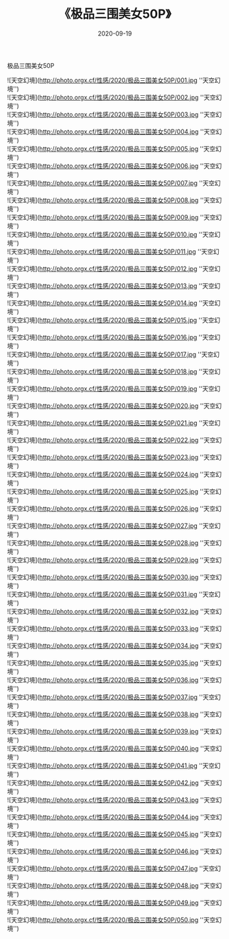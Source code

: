 ﻿---
layout: post
title:  《极品三围美女50P》
date:   2020-09-19
img: http://photo.orgx.cf/性感/2020/极品三围美女50P/000.jpg
tags: [美女, 性感, 泳衣]
---

极品三围美女50P



![天空幻境](http://photo.orgx.cf/性感/2020/极品三围美女50P/001.jpg ''天空幻境'') <br>
![天空幻境](http://photo.orgx.cf/性感/2020/极品三围美女50P/002.jpg ''天空幻境'') <br>
![天空幻境](http://photo.orgx.cf/性感/2020/极品三围美女50P/003.jpg ''天空幻境'') <br>
![天空幻境](http://photo.orgx.cf/性感/2020/极品三围美女50P/004.jpg ''天空幻境'') <br>
![天空幻境](http://photo.orgx.cf/性感/2020/极品三围美女50P/005.jpg ''天空幻境'') <br>
![天空幻境](http://photo.orgx.cf/性感/2020/极品三围美女50P/006.jpg ''天空幻境'') <br>
![天空幻境](http://photo.orgx.cf/性感/2020/极品三围美女50P/007.jpg ''天空幻境'') <br>
![天空幻境](http://photo.orgx.cf/性感/2020/极品三围美女50P/008.jpg ''天空幻境'') <br>
![天空幻境](http://photo.orgx.cf/性感/2020/极品三围美女50P/009.jpg ''天空幻境'') <br>
![天空幻境](http://photo.orgx.cf/性感/2020/极品三围美女50P/010.jpg ''天空幻境'') <br>
![天空幻境](http://photo.orgx.cf/性感/2020/极品三围美女50P/011.jpg ''天空幻境'') <br>
![天空幻境](http://photo.orgx.cf/性感/2020/极品三围美女50P/012.jpg ''天空幻境'') <br>
![天空幻境](http://photo.orgx.cf/性感/2020/极品三围美女50P/013.jpg ''天空幻境'') <br>
![天空幻境](http://photo.orgx.cf/性感/2020/极品三围美女50P/014.jpg ''天空幻境'') <br>
![天空幻境](http://photo.orgx.cf/性感/2020/极品三围美女50P/015.jpg ''天空幻境'') <br>
![天空幻境](http://photo.orgx.cf/性感/2020/极品三围美女50P/016.jpg ''天空幻境'') <br>
![天空幻境](http://photo.orgx.cf/性感/2020/极品三围美女50P/017.jpg ''天空幻境'') <br>
![天空幻境](http://photo.orgx.cf/性感/2020/极品三围美女50P/018.jpg ''天空幻境'') <br>
![天空幻境](http://photo.orgx.cf/性感/2020/极品三围美女50P/019.jpg ''天空幻境'') <br>
![天空幻境](http://photo.orgx.cf/性感/2020/极品三围美女50P/020.jpg ''天空幻境'') <br>
![天空幻境](http://photo.orgx.cf/性感/2020/极品三围美女50P/021.jpg ''天空幻境'') <br>
![天空幻境](http://photo.orgx.cf/性感/2020/极品三围美女50P/022.jpg ''天空幻境'') <br>
![天空幻境](http://photo.orgx.cf/性感/2020/极品三围美女50P/023.jpg ''天空幻境'') <br>
![天空幻境](http://photo.orgx.cf/性感/2020/极品三围美女50P/024.jpg ''天空幻境'') <br>
![天空幻境](http://photo.orgx.cf/性感/2020/极品三围美女50P/025.jpg ''天空幻境'') <br>
![天空幻境](http://photo.orgx.cf/性感/2020/极品三围美女50P/026.jpg ''天空幻境'') <br>
![天空幻境](http://photo.orgx.cf/性感/2020/极品三围美女50P/027.jpg ''天空幻境'') <br>
![天空幻境](http://photo.orgx.cf/性感/2020/极品三围美女50P/028.jpg ''天空幻境'') <br>
![天空幻境](http://photo.orgx.cf/性感/2020/极品三围美女50P/029.jpg ''天空幻境'') <br>
![天空幻境](http://photo.orgx.cf/性感/2020/极品三围美女50P/030.jpg ''天空幻境'') <br>
![天空幻境](http://photo.orgx.cf/性感/2020/极品三围美女50P/031.jpg ''天空幻境'') <br>
![天空幻境](http://photo.orgx.cf/性感/2020/极品三围美女50P/032.jpg ''天空幻境'') <br>
![天空幻境](http://photo.orgx.cf/性感/2020/极品三围美女50P/033.jpg ''天空幻境'') <br>
![天空幻境](http://photo.orgx.cf/性感/2020/极品三围美女50P/034.jpg ''天空幻境'') <br>
![天空幻境](http://photo.orgx.cf/性感/2020/极品三围美女50P/035.jpg ''天空幻境'') <br>
![天空幻境](http://photo.orgx.cf/性感/2020/极品三围美女50P/036.jpg ''天空幻境'') <br>
![天空幻境](http://photo.orgx.cf/性感/2020/极品三围美女50P/037.jpg ''天空幻境'') <br>
![天空幻境](http://photo.orgx.cf/性感/2020/极品三围美女50P/038.jpg ''天空幻境'') <br>
![天空幻境](http://photo.orgx.cf/性感/2020/极品三围美女50P/039.jpg ''天空幻境'') <br>
![天空幻境](http://photo.orgx.cf/性感/2020/极品三围美女50P/040.jpg ''天空幻境'') <br>
![天空幻境](http://photo.orgx.cf/性感/2020/极品三围美女50P/041.jpg ''天空幻境'') <br>
![天空幻境](http://photo.orgx.cf/性感/2020/极品三围美女50P/042.jpg ''天空幻境'') <br>
![天空幻境](http://photo.orgx.cf/性感/2020/极品三围美女50P/043.jpg ''天空幻境'') <br>
![天空幻境](http://photo.orgx.cf/性感/2020/极品三围美女50P/044.jpg ''天空幻境'') <br>
![天空幻境](http://photo.orgx.cf/性感/2020/极品三围美女50P/045.jpg ''天空幻境'') <br>
![天空幻境](http://photo.orgx.cf/性感/2020/极品三围美女50P/046.jpg ''天空幻境'') <br>
![天空幻境](http://photo.orgx.cf/性感/2020/极品三围美女50P/047.jpg ''天空幻境'') <br>
![天空幻境](http://photo.orgx.cf/性感/2020/极品三围美女50P/048.jpg ''天空幻境'') <br>
![天空幻境](http://photo.orgx.cf/性感/2020/极品三围美女50P/049.jpg ''天空幻境'') <br>
![天空幻境](http://photo.orgx.cf/性感/2020/极品三围美女50P/050.jpg ''天空幻境'') <br>